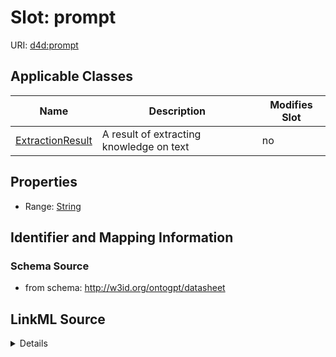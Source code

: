 

# Slot: prompt

URI: [d4d:prompt](http://w3id.org/ontogpt/datasheetprompt)



<!-- no inheritance hierarchy -->





## Applicable Classes

| Name | Description | Modifies Slot |
| --- | --- | --- |
| [ExtractionResult](ExtractionResult.md) | A result of extracting knowledge on text |  no  |







## Properties

* Range: [String](String.md)





## Identifier and Mapping Information







### Schema Source


* from schema: http://w3id.org/ontogpt/datasheet




## LinkML Source

<details>
```yaml
name: prompt
from_schema: http://w3id.org/ontogpt/datasheet
rank: 1000
alias: prompt
owner: ExtractionResult
domain_of:
- ExtractionResult
range: string

```
</details>